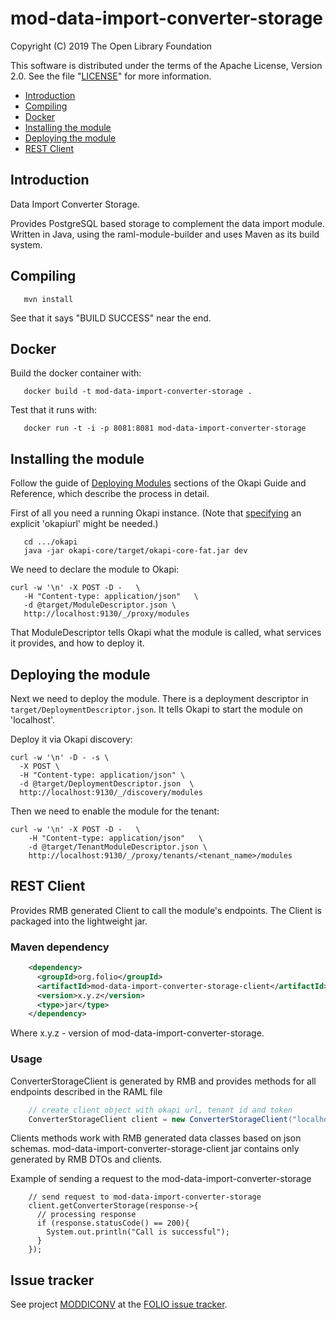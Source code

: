 # mod-data-import-converter-storage

Copyright (C) 2019 The Open Library Foundation

This software is distributed under the terms of the Apache License, Version 2.0.
See the file "[LICENSE](LICENSE)" for more information.

<!-- ../../okapi/doc/md2toc -l 2 -h 4 README.md -->
* [Introduction](#introduction)
* [Compiling](#compiling)
* [Docker](#docker)
* [Installing the module](#installing-the-module)
* [Deploying the module](#deploying-the-module)
* [REST Client](#rest-client)

## Introduction

Data Import Converter Storage.

Provides PostgreSQL based storage to complement the data import module. Written in Java, using the raml-module-builder and uses Maven as its build system.

## Compiling

```
   mvn install
```

See that it says "BUILD SUCCESS" near the end.

## Docker

Build the docker container with:

```
   docker build -t mod-data-import-converter-storage .
```

Test that it runs with:

```
   docker run -t -i -p 8081:8081 mod-data-import-converter-storage
```

## Installing the module

Follow the guide of
[Deploying Modules](https://github.com/folio-org/okapi/blob/master/doc/guide.md#example-1-deploying-and-using-a-simple-module)
sections of the Okapi Guide and Reference, which describe the process in detail.

First of all you need a running Okapi instance.
(Note that [specifying](../README.md#setting-things-up) an explicit 'okapiurl' might be needed.)

```
   cd .../okapi
   java -jar okapi-core/target/okapi-core-fat.jar dev
```

We need to declare the module to Okapi:

```
curl -w '\n' -X POST -D -   \
   -H "Content-type: application/json"   \
   -d @target/ModuleDescriptor.json \
   http://localhost:9130/_/proxy/modules
```

That ModuleDescriptor tells Okapi what the module is called, what services it
provides, and how to deploy it.

## Deploying the module

Next we need to deploy the module. There is a deployment descriptor in
`target/DeploymentDescriptor.json`. It tells Okapi to start the module on 'localhost'.

Deploy it via Okapi discovery:

```
curl -w '\n' -D - -s \
  -X POST \
  -H "Content-type: application/json" \
  -d @target/DeploymentDescriptor.json  \
  http://localhost:9130/_/discovery/modules
```

Then we need to enable the module for the tenant:

```
curl -w '\n' -X POST -D -   \
    -H "Content-type: application/json"   \
    -d @target/TenantModuleDescriptor.json \
    http://localhost:9130/_/proxy/tenants/<tenant_name>/modules
```

## REST Client

Provides RMB generated Client to call the module's endpoints. The Client is packaged into the lightweight jar.

### Maven dependency 

```xml
    <dependency>
      <groupId>org.folio</groupId>
      <artifactId>mod-data-import-converter-storage-client</artifactId>
      <version>x.y.z</version>
      <type>jar</type>
    </dependency>
```
Where x.y.z - version of mod-data-import-converter-storage.

### Usage

ConverterStorageClient is generated by RMB and provides methods for all endpoints described in the RAML file
```java
    // create client object with okapi url, tenant id and token
    ConverterStorageClient client = new ConverterStorageClient("localhost", "diku", "token");
```
Clients methods work with RMB generated data classes based on json schemas. 
mod-data-import-converter-storage-client jar contains only generated by RMB DTOs and clients. 

Example of sending a request to the mod-data-import-converter-storage
```
    // send request to mod-data-import-converter-storage
    client.getConverterStorage(response->{
      // processing response
      if (response.statusCode() == 200){
        System.out.println("Call is successful");
      }
    });
```
 
## Issue tracker

See project [MODDICONV](https://issues.folio.org/browse/MODDICONV)
at the [FOLIO issue tracker](https://dev.folio.org/guidelines/issue-tracker/).

